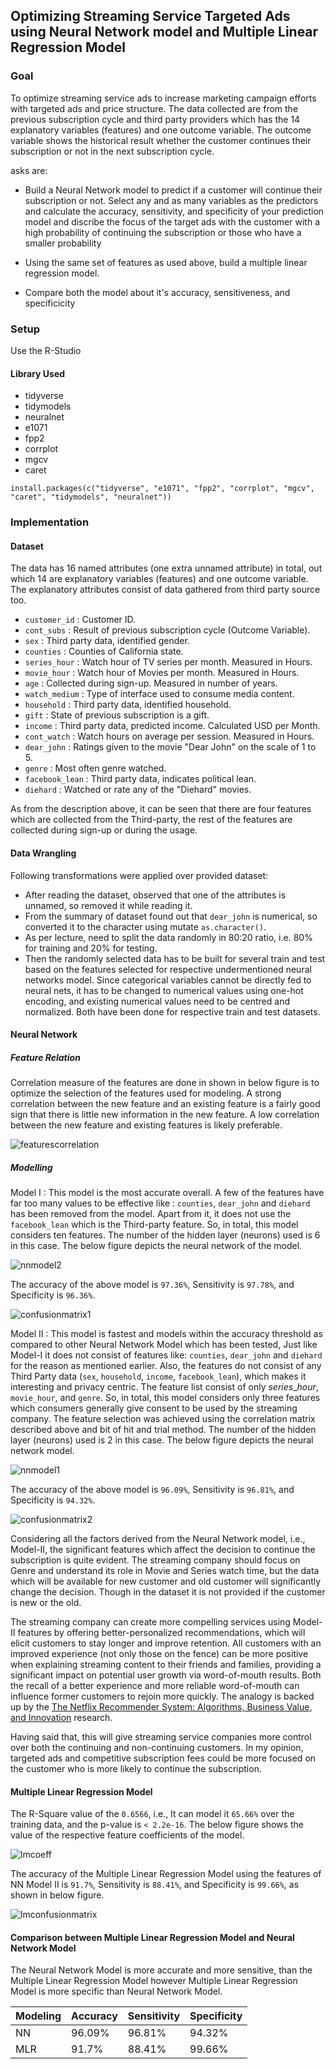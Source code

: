 ## Optimizing Streaming Service Targeted Ads using Neural Network model and Multiple Linear Regression Model

### Goal

To optimize streaming service ads to increase marketing campaign efforts with targeted ads and price structure. The data collected are from the previous subscription cycle and third party providers which has the 14 explanatory variables (features) and one outcome variable. The outcome variable shows the historical result whether the customer continues their subscription or not in the next subscription cycle.

asks are:

- Build a Neural Network model to predict if a customer will continue their subscription or not. Select any and as many variables as the predictors and calculate the accuracy, sensitivity, and specificity of your prediction model and discribe the focus of the target ads with the customer with a high probability of continuing the subscription or those who have a smaller probability

- Using the same set of features as used above, build a multiple linear regression model. 

- Compare both the model about it's accuracy, sensitiveness, and specificicity

### Setup

Use the R-Studio

#### Library Used

- tidyverse
- tidymodels
- neuralnet
- e1071
- fpp2
- corrplot
- mgcv
- caret

```install.packages(c("tidyverse", "e1071", "fpp2", "corrplot", "mgcv", "caret", "tidymodels", "neuralnet"))```

### Implementation

#### Dataset
The data has 16 named attributes (one extra unnamed attribute) in total, out which 14 are explanatory variables (features) and one outcome variable. The explanatory attributes consist of data gathered from third party source too.

- ```customer_id``` : Customer ID.
- ```cont_subs``` : Result of previous subscription cycle (Outcome Variable).
- ```sex``` : Third party data, identified gender.
- ```counties``` : Counties of California state.
- ```series_hour``` : Watch hour of TV series per month. Measured in Hours.
- ```movie_hour``` : Watch hour of Movies per month. Measured in Hours.
- ```age``` : Collected during sign-up. Measured in number of years.
- ```watch_medium``` : Type of interface used to consume media content. 
- ```household``` : Third party data, identified household.
- ```gift``` : State of previous subscription is a gift.
- ```income``` : Third party data, predicted income. Calculated USD per Month.
- ```cont_watch``` : Watch hours on average per session. Measured in Hours.
- ```dear_john``` : Ratings given to the movie "Dear John" on the scale of 1 to 5.
- ```genre``` : Most often genre watched.
- ```facebook_lean``` : Third party data, indicates  political lean.
- ```diehard``` : Watched or rate any of the "Diehard" movies.

As from the description above, it can be seen that there are four features which are collected from the Third-party, the rest of the features are collected during sign-up or during the usage.


#### Data Wrangling
Following transformations were applied over provided dataset:

- After reading the dataset, observed that one of the attributes is unnamed, so removed it while reading it.
- From the summary of dataset found out that ```dear_john``` is numerical, so converted it to the character using mutate ```as.character()```.
- As per lecture, need to split the data randomly in 80:20 ratio, i.e. 80\% for training and 20% for testing.
- Then the randomly selected data has to be built for several train and test based on the features selected for respective undermentioned neural networks model. Since categorical variables cannot be directly fed to neural nets, it has to be changed to numerical values using one-hot encoding, and existing numerical values need to be centred and normalized. Both have been done for respective train and test datasets.

#### Neural Network

##### Feature Relation

Correlation measure of the features are done in shown in below figure is to optimize the selection of the features used for modeling. A strong correlation between the new feature and an existing feature is a fairly good sign that there is little new information in the new feature. A low correlation between the new feature and existing features is likely preferable.

![featurescorrelation](/img/featurescorrelation.png)

##### Modelling

Model I : This model is the most accurate overall. A few of the features have far too many values to be effective like : ```counties```, ```dear_john``` and ```diehard```  has been removed from the model.  Apart from it, it does not use the ```facebook_lean``` which is the Third-party feature. So, in total, this model considers ten features. The number of the hidden layer (neurons) used is 6 in this case. The below figure depicts the neural network of the model.

![nnmodel2](/img/nnmodel2.png)

The accuracy of the above model is ```97.36%```, Sensitivity is ```97.78%```, and Specificity is ```96.36%```.

![confusionmatrix1](/img/confusionmatrixm2.png)

Model II : This model is fastest and models within the accuracy threshold as compared to other Neural Network Model which has been tested, Just like Model-I it does not consist of features like: ```counties```, ```dear_john``` and ```diehard``` for the reason as mentioned earlier. Also, the features do not consist of any Third Party data (```sex```, ```household```, ```income```, ```facebook_lean```), which makes it interesting and privacy centric. The feature list consist of only $series\_hour$, ```movie_hour```, and ```genre```.  So, in total, this model considers only three features which consumers generally give consent to be used by the streaming company. The feature selection was achieved using the correlation matrix described above and bit of hit and trial method. The number of the hidden layer (neurons) used is 2 in this case. The below figure depicts the neural network model.

![nnmodel1](/img/nnmodel1.png)

The accuracy of the above model is ```96.09%```, Sensitivity is ```96.81%```, and Specificity is  ```94.32%```.

![confusionmatrix2](/img/confusionmatrixm1.png)


Considering all the factors derived from the Neural Network model, i.e., Model-II, the significant features which affect the decision to continue the subscription is quite evident. The streaming company should focus on Genre and understand its role in Movie and Series watch time, but the data which will be available for new customer and old customer will significantly change the decision. Though in the dataset it is not provided if the customer is new or the old. 


The streaming company can create more compelling services using Model-II features by offering better-personalized recommendations, which will elicit customers to stay longer and improve retention. All customers with an improved experience (not only those on the fence) can be more positive when explaining streaming content to their friends and families, providing a significant impact on potential user growth via word-of-mouth results. Both the recall of a better experience and more reliable word-of-mouth can influence former customers to rejoin more quickly. The analogy is backed up by the [The Netflix Recommender System: Algorithms, Business Value, and Innovation](https://dl.acm.org/doi/10.1145/2843948) research.

Having said that, this will give streaming service companies more control over both the continuing and non-continuing customers. In my opinion, targeted ads and competitive subscription fees could be more focused on the customer who is more likely to continue the subscription.

#### Multiple Linear Regression Model

The R-Square value of the ```0.6566```, i.e., It can model it ```65.66%``` over the training data, and the p-value is ```< 2.2e-16```. The below figure shows the value of the respective feature coefficients of the model.

![lmcoeff](/img/lmcoeff.png)

The accuracy of the Multiple Linear Regression Model using the features of NN Model II is ```91.7%```, Sensitivity is ```88.41%```, and Specificity is ```99.66%```, as shown in below figure.

![lmconfusionmatrix](/img/lmconfusionmatrix.png)


#### Comparison between Multiple Linear Regression Model and Neural Network Model

The Neural Network Model is more accurate and more sensitive, than the Multiple Linear Regression Model however Multiple Linear Regression Model is more specific than Neural Network Model.

Modeling | Accuracy | Sensitivity | Specificity
---      | ---      | ---         | ---
NN       | 96.09%   | 96.81%      | 94.32%
MLR      | 91.7%    | 88.41%      | 99.66%
